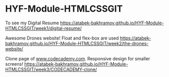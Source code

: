 # HYF-Module-HTMLCSSGIT

To see my Digital Resume https://atabek-bakhramov.github.io/HYF-Module-HTMLCSSGIT/week1/digital-resume/

Awesome Drones website! Float and flex-box are used https://atabek-bakhramov.github.io/HYF-Module-HTMLCSSGIT/week2/the-drones-website/

Clone page of www.codecademy.com. Responsive design for smaller screens! https://atabek-bakhramov.github.io/HYF-Module-HTMLCSSGIT/week3/CODECADEMY-clone/
